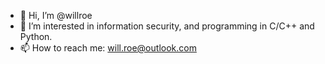 - 👋 Hi, I’m @willroe
- 👀 I’m interested in information security, and programming in C/C++ and Python.
- 📫 How to reach me: will.roe@outlook.com

<!---
willroe/willroe is a ✨ special ✨ repository because its `README.md` (this file) appears on your GitHub profile.
You can click the Preview link to take a look at your changes.
--->
